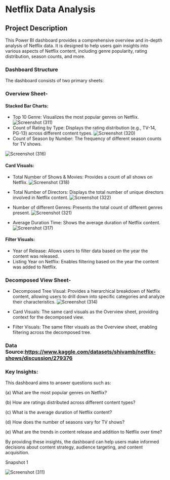 # Netflix Data Analysis
## Project Description

This Power BI dashboard provides a comprehensive overview and in-depth analysis of Netflix data. It is designed to help users gain insights into various aspects of Netflix content, including genre popularity, rating distribution, season counts, and more.

### Dashboard Structure
The dashboard consists of two primary sheets:

### Overview Sheet-
#### Stacked Bar Charts:
- Top 10 Genre: Visualizes the most popular genres on Netflix.
![Screenshot (311)](https://github.com/user-attachments/assets/6959ac2d-8419-4ce6-bb31-7c65a84bd924)
- Count of Rating by Type: Displays the rating distribution (e.g., TV-14, PG-13) across different content types.
![Screenshot (320)](https://github.com/user-attachments/assets/85587ee6-05ea-4fc9-9e53-4ff702a29bc7)
- Count of Season by Number: The frequency of different season counts for TV shows.

![Screenshot (316)](https://github.com/user-attachments/assets/a884e55b-df6f-485e-91ff-7a4fc0234229)

#### Card Visuals:
- Total Number of Shows & Movies: Provides a count of all shows on Netflix.
![Screenshot (318)](https://github.com/user-attachments/assets/c8ac8f99-d61e-4b3d-8c21-4372c8587d6e)
- Total Number of Directors: Displays the total number of unique directors involved in Netflix content.
![Screenshot (322)](https://github.com/user-attachments/assets/ad24b491-80b8-4272-b76b-35b69af9e0e2)

- Number of different Genres: Presents the total count of different genres present.
![Screenshot (321)](https://github.com/user-attachments/assets/df1b3d32-0cee-4eb8-a6c7-f28a9ab6c89d)


- Average Duration Time: Shows the average duration of Netflix content.
![Screenshot (317)](https://github.com/user-attachments/assets/cf4f8a50-c8bb-414d-9a05-5e44a21e3270)

#### Filter Visuals:
- Year of Release: Allows users to filter data based on the year the content was released.
- Listing Year on Netflix: Enables filtering based on the year the content was added to Netflix.

### Decomposed View Sheet-
- Decomposed Tree Visual: Provides a hierarchical breakdown of Netflix content, allowing users to drill down into specific categories and analyze their characteristics.
![Screenshot (314)](https://github.com/user-attachments/assets/cb1cab0e-6716-458d-973a-d0f45aa7eb97)


- Card Visuals: The same card visuals as the Overview sheet, providing context for the decomposed view.

- Filter Visuals: The same filter visuals as the Overview sheet, enabling filtering across the decomposed tree.

### Data Source:https://www.kaggle.com/datasets/shivamb/netflix-shows/discussion/279376

### Key Insights:

This dashboard aims to answer questions such as:

(a) What are the most popular genres on Netflix?

(b) How are ratings distributed across different content types?

(c) What is the average duration of Netflix content?

(d) How does the number of seasons vary for TV shows?

(e) What are the trends in content release and addition to Netflix over time?

By providing these insights, the dashboard can help users make informed decisions about content strategy, audience targeting, and content acquisition.

Snapshot 1

![Screenshot (311)](https://github.com/user-attachments/assets/d7db5d1b-f1bb-42b1-952c-2f98e3a1ad26)





